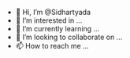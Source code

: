 - 👋 Hi, I’m @Sidhartyada
- 👀 I’m interested in ...
- 🌱 I’m currently learning ...
- 💞️ I’m looking to collaborate on ...
- 📫 How to reach me ...

<!---
Sidhartyada/Sidhartyada is a ✨ special ✨ repository because its `README.md` (this file) appears on your GitHub profile.
You can click the Preview link to take a look at your changes.
--->
